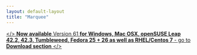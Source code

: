 ```yaml
---
layout: default-layout
title: "Marquee"
---
```


[</> **Now available** Version 61 **for Windows, Mac OSX, openSUSE Leap 42.2, 42.3, Tumbleweed, Fedora 25 + 26 as well as RHEL/Centos 7** - go to **Download section** </>](/downloads/ "download v61 for Windows,Mac OSX, openSUSE, Fedora and RHEL/Centos")